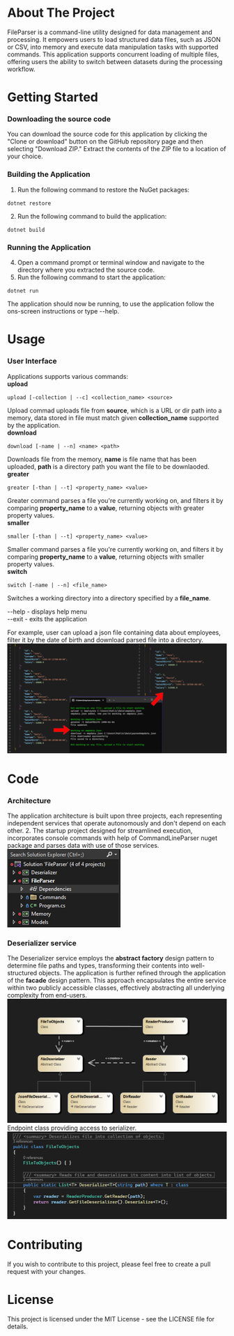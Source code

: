 # About The Project
FileParser is a command-line utility designed for data management and processing. It empowers users to  load structured data files, such as JSON or CSV, 
into memory and execute data manipulation tasks with supported commands. This application supports concurrent loading of multiple files, offering users 
the ability to switch between datasets during the processing workflow.
# Getting Started
### Downloading the source code
You can download the source code for this application by clicking the "Clone or download" button on the GitHub repository page and then selecting 
"Download ZIP." Extract the contents of the ZIP file to a location of your choice.
### Building the Application
1. Run the following command to restore the NuGet packages:
```
dotnet restore
```
2. Run the following command to build the application:
```
dotnet build
```
### Running the Application
4. Open a command prompt or terminal window and navigate to the directory where you extracted the source code.
5. Run the following command to start the application:
``` 
dotnet run
```
The application should now be running, to use the application follow the ons-screen instructions or type --help.
# Usage
### User Interface
Applications supports various commands:     
**upload**
```
upload [-collection | --c] <collection_name> <source>
```
Upload commad uploads file from **source**, which is a URL or dir path into a memory, 
data stored in file must match given **collection_name** supported by the application.  
**download**
```
download [-name | --n] <name> <path>
```
Downloads file from the memory, **name** is file name that has been uploaded,
**path** is a directory path you want the file to be downlaoded.  
**greater**
```
greater [-than | --t] <property_name> <value>
```
Greater command parses a file you're currently working on,
and filters it by comparing **property_name** to a **value**,
returning objects with greater property values.  
**smaller**
```
smaller [-than | --t] <property_name> <value>
```
Smaller command parses a file you're currently working on,
and filters it by comparing **property_name** to a **value**, 
returning objects with smaller property values.  
**switch**
```
switch [-name | --n] <file_name> 
```
Switches a working directory into a directory
specified by a **file_name**.  
  
--help - displays help menu  
--exit - exits the application   

For example, user can upload a json file containing data about employees, filter it by the date of birth and download parsed file into a directory.  
<img src="Images/readmejsonimage.png" >

# Code
### Architecture
The application architecture is built upon three projects, each representing independent services that operate autonomously and don't depend on each other.
2. The startup project designed for streamlined execution, incorporates console commands with help of CommandLineParser nuget package and parses data
with use of those services.  
<img src="Images/dependencies.png">

### Deserializer service
The Deserializer service employs the **abstract factory** design pattern to determine file paths and types,  transforming their contents into well-structured objects.
The application is further refined through the application of the **facade** design pattern. This approach encapsulates the entire service within two publicly accessible classes, 
effectively abstracting all underlying complexity from end-users.    
<img src="Images/deserializerclassdiagram.png">    
Endpoint class providing access to serializer.    
<img src="Images/deserializerendpoint.png">


# Contributing
If you wish to contribute to this project, please feel free to create a pull request with your changes.
# License
This project is licensed under the MIT License - see the LICENSE file for details.

